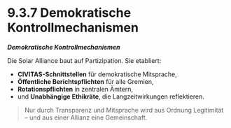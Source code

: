 # 9.3.7 Demokratische Kontrollmechanismen

_**Demokratische Kontrollmechanismen**_

Die Solar Alliance baut auf Partizipation. Sie etabliert:

* **CIVITAS-Schnittstellen** für demokratische Mitsprache,
* **Öffentliche Berichtspflichten** für alle Gremien,
* **Rotationspflichten** in zentralen Ämtern,
* und **Unabhängige Ethikräte**, die Langzeitwirkungen reflektieren.

> Nur durch Transparenz und Mitsprache wird aus Ordnung Legitimität – und aus einer Allianz eine Gemeinschaft.
